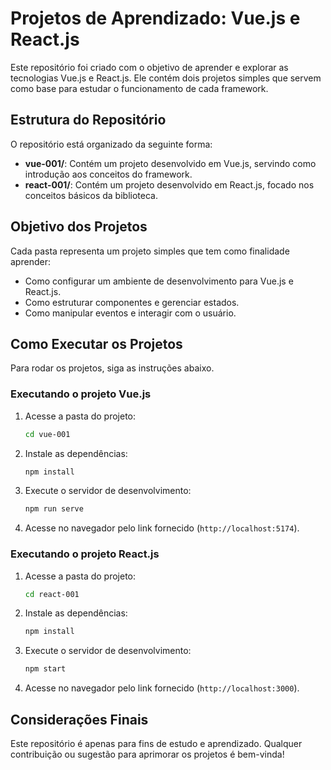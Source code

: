 # Projetos de Aprendizado: Vue.js e React.js

Este repositório foi criado com o objetivo de aprender e explorar as tecnologias Vue.js e React.js. Ele contém dois projetos simples que servem como base para estudar o funcionamento de cada framework.

## Estrutura do Repositório

O repositório está organizado da seguinte forma:

- **vue-001/**: Contém um projeto desenvolvido em Vue.js, servindo como introdução aos conceitos do framework.
- **react-001/**: Contém um projeto desenvolvido em React.js, focado nos conceitos básicos da biblioteca.

## Objetivo dos Projetos

Cada pasta representa um projeto simples que tem como finalidade aprender:
- Como configurar um ambiente de desenvolvimento para Vue.js e React.js.
- Como estruturar componentes e gerenciar estados.
- Como manipular eventos e interagir com o usuário.

## Como Executar os Projetos

Para rodar os projetos, siga as instruções abaixo.

### Executando o projeto Vue.js

1. Acesse a pasta do projeto:
   ```bash
   cd vue-001
   ```
2. Instale as dependências:
   ```bash
   npm install
   ```
3. Execute o servidor de desenvolvimento:
   ```bash
   npm run serve
   ```
4. Acesse no navegador pelo link fornecido (`http://localhost:5174`).

### Executando o projeto React.js

1. Acesse a pasta do projeto:
   ```bash
   cd react-001
   ```
2. Instale as dependências:
   ```bash
   npm install
   ```
3. Execute o servidor de desenvolvimento:
   ```bash
   npm start
   ```
4. Acesse no navegador pelo link fornecido (`http://localhost:3000`).

## Considerações Finais

Este repositório é apenas para fins de estudo e aprendizado. Qualquer contribuição ou sugestão para aprimorar os projetos é bem-vinda!

